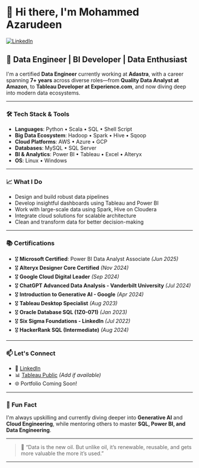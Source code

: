 # 👋 Hi there, I'm Mohammed Azarudeen
[![LinkedIn](https://img.shields.io/badge/LinkedIn-Connect-blue?style=for-the-badge&logo=linkedin)](https://www.linkedin.com/in/mohammed-azarudeen-h/)

## 🚀 Data Engineer | BI Developer | Data Enthusiast

I'm a certified **Data Engineer** currently working at **Adastra**, with a career spanning **7+ years** across diverse roles—from **Quality Data Analyst at Amazon**, to **Tableau Developer at Experience.com**, and now diving deep into modern data ecosystems.

---

### 🛠️ Tech Stack & Tools

- **Languages**: Python • Scala • SQL • Shell Script  
- **Big Data Ecosystem**: Hadoop • Spark • Hive • Sqoop  
- **Cloud Platforms**: AWS • Azure • GCP  
- **Databases**: MySQL • SQL Server  
- **BI & Analytics**: Power BI • Tableau • Excel • Alteryx  
- **OS**: Linux • Windows  

---

### 📈 What I Do

- Design and build robust data pipelines  
- Develop insightful dashboards using Tableau and Power BI  
- Work with large-scale data using Spark, Hive on Cloudera  
- Integrate cloud solutions for scalable architecture  
- Clean and transform data for better decision-making  

---

### 📚 Certifications

- 🎖️ **Microsoft Certified**: Power BI Data Analyst Associate *(Jun 2025)*  
- 🎖️ **Alteryx Designer Core Certified** *(Nov 2024)*  
- 🎖️ **Google Cloud Digital Leader** *(Sep 2024)*  
- 🎖️ **ChatGPT Advanced Data Analysis - Vanderbilt University** *(Jul 2024)*  
- 🎖️ **Introduction to Generative AI - Google** *(Apr 2024)*  
- 🎖️ **Tableau Desktop Specialist** *(Aug 2023)*  
- 🎖️ **Oracle Database SQL (1Z0-071)** *(Jan 2023)*  
- 🎖️ **Six Sigma Foundations - LinkedIn** *(Jul 2022)*  
- 🎖️ **HackerRank SQL (Intermediate)** *(Aug 2024)*  

---

### 📫 Let's Connect

- 💼 [LinkedIn](https://www.linkedin.com/in/mohammed-azarudeen-h/)
- 📊 [Tableau Public](https://public.tableau.com/app/profile/your-profile) *(Add if available)*
- 🌐 Portfolio Coming Soon!

---

### 👀 Fun Fact

I'm always upskilling and currently diving deeper into **Generative AI** and **Cloud Engineering**, while mentoring others to master **SQL, Power BI, and Data Engineering**.

---

> 🧠 “Data is the new oil. But unlike oil, it’s renewable, reusable, and gets more valuable the more it’s used.”

---

